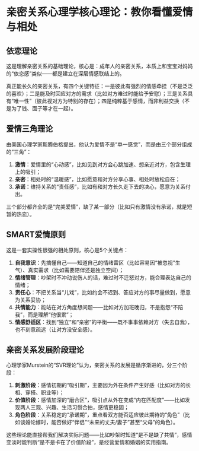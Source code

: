 # 亲密关系心理学核心理论：教你看懂爱情与相处
## 依恋理论
这是理解亲密关系的基础理论，核心是：成年人的亲密关系，本质上和宝宝对妈妈的“依恋感”类似——都是建立在深层情感联结上的。

真正能长久的亲密关系，有四个关键特征：一是彼此有强烈的情感牵挂（不是泛泛的喜欢）；二是能及时回应对方的需求（比如对方难过时能给予安慰）；三是关系具有“唯一性”（彼此视对方为特别的存在）；四是纯粹基于感情，而非利益交换（不是为了钱、面子等才在一起）。

## 爱情三角理论
由美国心理学家斯腾伯格提出，他认为爱情不是“单一感觉”，而是由三个部分组成的“三角”：
1.  **激情**：爱情里的“心动感”，比如见到对方会心跳加速、想亲近对方，包含生理上的吸引；
2.  **亲密**：相处时的“温暖感”，比如愿意和对方分享心事、相处时放松自在；
3.  **承诺**：维持关系的“责任感”，比如有和对方长久走下去的决心，愿意为关系付出。

三个部分都齐全的是“完美爱情”，缺了某一部分（比如只有激情没有承诺，就是短暂的热恋）。

## SMART爱情原则
这是一套实操性很强的相处原则，核心是5个关键点：
1.  **自我意识**：先搞懂自己——知道自己的情绪雷区（比如容易因“被忽视”生气）、真实需求（比如需要陪伴还是独立空间）；
2.  **情绪管理**：吵架时不冲动说伤人的话，难过时不迁怒对方，能合理表达自己的情绪；
3.  **责任心**：不把关系当“儿戏”，比如约会不迟到、答应对方的事尽量做到，愿意为关系妥协；
4.  **共情能力**：能站在对方角度想问题——比如对方加班晚归，不是抱怨“不陪我”，而是理解“他很累”；
5.  **情感舒适区**：找到“独立”和“亲密”的平衡——既不事事依赖对方（失去自我），也不刻意疏远（让对方没安全感）。

## 亲密关系发展阶段理论
心理学家Murstein的“SVR理论”认为，亲密关系的发展是循序渐进的，分三个阶段：
1.  **刺激阶段**：感情初期的“吸引期”，主要因为外在条件产生好感（比如对方的长相、穿搭、职业等）；
2.  **价值阶段**：感情加深的“磨合区”，吸引点从外在变成“内在匹配度”——比如发现两人三观、兴趣、生活习惯合拍，感情更稳固；
3.  **角色阶段**：关系稳定的“承诺期”，重点看双方能否适应彼此期待的“角色”（比如谈婚论嫁时，能否做好“伴侣”“未来的丈夫/妻子”甚至“父母”的角色）。

这些理论能直接帮我们解决实际问题——比如吵架时知道“是不是缺了共情”，感情变淡时能判断“是不是卡在了价值阶段”，是经营爱情和婚姻的实用指南。